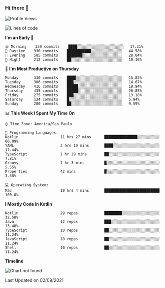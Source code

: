 ### Hi there 👋

<!--
**fernandonogueira/fernandonogueira** is a ✨ _special_ ✨ repository because its `README.md` (this file) appears on your GitHub profile.

Here are some ideas to get you started:

- 🔭 I’m currently working on ...
- 🌱 I’m currently learning ...
- 👯 I’m looking to collaborate on ...
- 🤔 I’m looking for help with ...
- 💬 Ask me about ...
- 📫 How to reach me: ...
- 😄 Pronouns: ...
- ⚡ Fun fact: ...
-->

<!--START_SECTION:waka-->
![Profile Views](http://img.shields.io/badge/Profile%20Views-1-blue)

![Lines of code](https://img.shields.io/badge/From%20Hello%20World%20I%27ve%20Written-462383%20lines%20of%20code-blue)

**I'm an Early 🐤** 

```text
🌞 Morning    359 commits    ████░░░░░░░░░░░░░░░░░░░░░   17.21% 
🌆 Daytime    930 commits    ███████████░░░░░░░░░░░░░░   44.58% 
🌃 Evening    585 commits    ███████░░░░░░░░░░░░░░░░░░   28.04% 
🌙 Night      212 commits    ██░░░░░░░░░░░░░░░░░░░░░░░   10.16%

```
📅 **I'm Most Productive on Thursday** 

```text
Monday       330 commits    ████░░░░░░░░░░░░░░░░░░░░░   15.82% 
Tuesday      306 commits    ███░░░░░░░░░░░░░░░░░░░░░░   14.67% 
Wednesday    416 commits    █████░░░░░░░░░░░░░░░░░░░░   19.94% 
Thursday     435 commits    █████░░░░░░░░░░░░░░░░░░░░   20.85% 
Friday       275 commits    ███░░░░░░░░░░░░░░░░░░░░░░   13.18% 
Saturday     124 commits    █░░░░░░░░░░░░░░░░░░░░░░░░   5.94% 
Sunday       200 commits    ██░░░░░░░░░░░░░░░░░░░░░░░   9.59%

```


📊 **This Week I Spent My Time On** 

```text
⌚︎ Time Zone: America/Sao_Paulo

💬 Programming Languages: 
Kotlin                   11 hrs 27 mins      ███████████████░░░░░░░░░░   60.09% 
YAML                     3 hrs 19 mins       ████░░░░░░░░░░░░░░░░░░░░░   17.44% 
TypeScript               1 hr 29 mins        ██░░░░░░░░░░░░░░░░░░░░░░░   7.81% 
Groovy                   1 hr 3 mins         █░░░░░░░░░░░░░░░░░░░░░░░░   5.55% 
Properties               42 mins             █░░░░░░░░░░░░░░░░░░░░░░░░   3.68%

💻 Operating System: 
Mac                      19 hrs 4 mins       █████████████████████████   100.0%

```

**I Mostly Code in Kotlin** 

```text
Kotlin                   29 repos            ████████░░░░░░░░░░░░░░░░░   32.58% 
Java                     12 repos            ███░░░░░░░░░░░░░░░░░░░░░░   13.48% 
TypeScript               10 repos            ██░░░░░░░░░░░░░░░░░░░░░░░   11.24% 
JavaScript               10 repos            ██░░░░░░░░░░░░░░░░░░░░░░░   11.24% 
Shell                    10 repos            ██░░░░░░░░░░░░░░░░░░░░░░░   11.24%

```


**Timeline**

![Chart not found](https://raw.githubusercontent.com/fernandonogueira/fernandonogueira/master/charts/bar_graph.png) 


 Last Updated on 02/09/2021
<!--END_SECTION:waka-->
